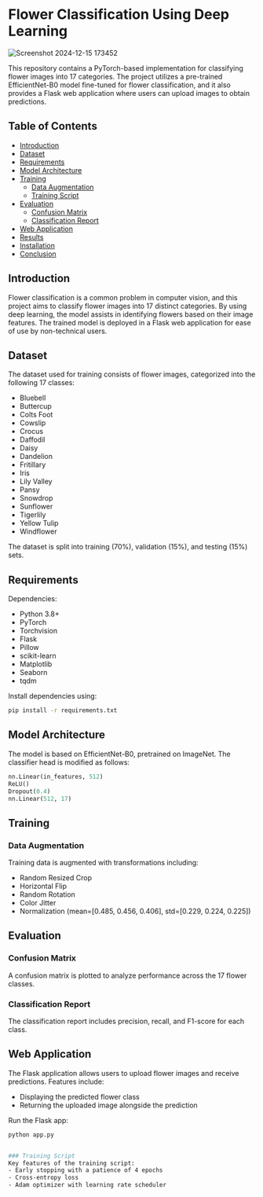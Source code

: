 # Flower Classification Using Deep Learning
![Screenshot 2024-12-15 173452](https://github.com/user-attachments/assets/11c6dc20-8b31-4a0f-b516-97537ad6e2d4)

This repository contains a PyTorch-based implementation for classifying flower images into 17 categories. The project utilizes a pre-trained EfficientNet-B0 model fine-tuned for flower classification, and it also provides a Flask web application where users can upload images to obtain predictions.

## Table of Contents
- [Introduction](#introduction)
- [Dataset](#dataset)
- [Requirements](#requirements)
- [Model Architecture](#model-architecture)
- [Training](#training)
  - [Data Augmentation](#data-augmentation)
  - [Training Script](#training-script)
- [Evaluation](#evaluation)
  - [Confusion Matrix](#confusion-matrix)
  - [Classification Report](#classification-report)
- [Web Application](#web-application)
- [Results](#results)
- [Installation](#installation)
- [Conclusion](#conclusion)

## Introduction
Flower classification is a common problem in computer vision, and this project aims to classify flower images into 17 distinct categories. By using deep learning, the model assists in identifying flowers based on their image features. The trained model is deployed in a Flask web application for ease of use by non-technical users.

## Dataset
The dataset used for training consists of flower images, categorized into the following 17 classes:
- Bluebell
- Buttercup
- Colts Foot
- Cowslip
- Crocus
- Daffodil
- Daisy
- Dandelion
- Fritillary
- Iris
- Lily Valley
- Pansy
- Snowdrop
- Sunflower
- Tigerlily
- Yellow Tulip
- Windflower

The dataset is split into training (70%), validation (15%), and testing (15%) sets.

## Requirements
Dependencies:
- Python 3.8+
- PyTorch
- Torchvision
- Flask
- Pillow
- scikit-learn
- Matplotlib
- Seaborn
- tqdm

Install dependencies using:
```bash
pip install -r requirements.txt

```
## Model Architecture
The model is based on EfficientNet-B0, pretrained on ImageNet. The classifier head is modified as follows:

```python
nn.Linear(in_features, 512)
ReLU()
Dropout(0.4)
nn.Linear(512, 17)
```
## Training

### Data Augmentation
Training data is augmented with transformations including:
- Random Resized Crop
- Horizontal Flip
- Random Rotation
- Color Jitter
- Normalization (mean=[0.485, 0.456, 0.406], std=[0.229, 0.224, 0.225])

## Evaluation

### Confusion Matrix
A confusion matrix is plotted to analyze performance across the 17 flower classes.

### Classification Report
The classification report includes precision, recall, and F1-score for each class.

## Web Application
The Flask application allows users to upload flower images and receive predictions. Features include:
- Displaying the predicted flower class
- Returning the uploaded image alongside the prediction

Run the Flask app:
```bash
python app.py


### Training Script
Key features of the training script:
- Early stopping with a patience of 4 epochs
- Cross-entropy loss
- Adam optimizer with learning rate scheduler


